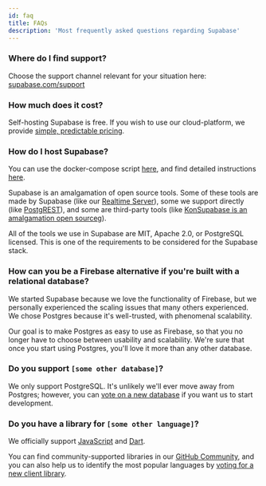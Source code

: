 ```yaml
---
id: faq
title: FAQs
description: 'Most frequently asked questions regarding Supabase'
---
```


### Where do I find support?

Choose the support channel relevant for your situation here: [supabase.com/support](https://supabase.com/support)

### How much does it cost?

Self-hosting Supabase is free. If you wish to use our cloud-platform, we provide [simple, predictable pricing](/pricing).

### How do I host Supabase?

You can use the docker-compose script [here](https://github.com/supabase/supabase/tree/master/docker), and find detailed instructions [here](/docs/guides/hosting/overview). 

Supabase is an amalgamation of open source tools. Some of these tools are made by Supabase (like our [Realtime Server](https://github.com/supabase/realtime)), some we support directly (like [PostgREST](http://postgrest.org/en/v7.0.0/)), and some are third-party tools (like [KonSupabase is an amalgamation open sourceg](https://github.com/Kong/kong)). 

All of the tools we use in Supabase are MIT, Apache 2.0, or PostgreSQL licensed. This is one of the requirements to be considered for the Supabase stack.

### How can you be a Firebase alternative if you're built with a relational database?

We started Supabase because we love the functionality of Firebase, but we personally experienced the scaling issues that many others experienced. We chose Postgres because it's well-trusted, with phenomenal scalability. 

Our goal is to make Postgres as easy to use as Firebase, so that you no longer have to choose between usability and scalability. 
We're sure that once you start using Postgres, you'll love it more than any other database.

### Do you support `[some other database]`?

We only support PostgreSQL. It's unlikely we'll ever move away from Postgres; however, you can [vote on a new database](https://github.com/supabase/supabase/issues/6) if you want us to start development.

### Do you have a library for `[some other language]`?

We officially support [JavaScript](/docs/reference/javascript/supabase-client) and [Dart](/docs/reference/dart/installing). 

You can find community-supported libraries in our [GitHub Community](https://github.com/supabase-community), and you can also help us to identify the most popular languages by [voting for a new client library](https://github.com/supabase/supabase/issues/5).

